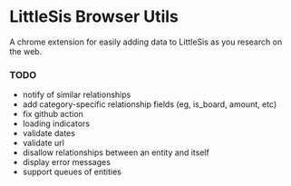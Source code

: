 # LittleSis Browser Utils

A chrome extension for easily adding data to LittleSis as you research on the web.

### TODO

- notify of similar relationships
- add category-specific relationship fields (eg, is_board, amount, etc)
- fix github action
- loading indicators
- validate dates
- validate url
- disallow relationships between an entity and itself
- display error messages
- support queues of entities
